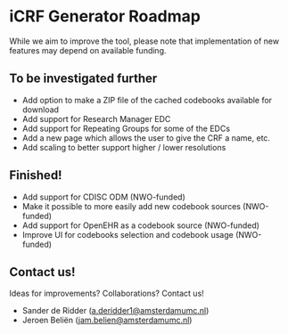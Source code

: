 # iCRF Generator Roadmap
While we aim to improve the tool, please note that implementation of new features may depend on available funding.

## To be investigated further
- Add option to make a ZIP file of the cached codebooks available for download
- Add support for Research Manager EDC
- Add support for Repeating Groups for some of the EDCs
- Add a new page which allows the user to give the CRF a name, etc.
- Add scaling to better support higher / lower resolutions

## Finished!
- Add support for CDISC ODM (NWO-funded)
- Make it possible to more easily add new codebook sources (NWO-funded)
- Add support for OpenEHR as a codebook source (NWO-funded)
- Improve UI for codebooks selection and codebook usage (NWO-funded)

## Contact us!
Ideas for improvements? Collaborations? Contact us!
- Sander de Ridder (a.deridder1@amsterdamumc.nl)
- Jeroen Beliën (jam.belien@amsterdamumc.nl)
